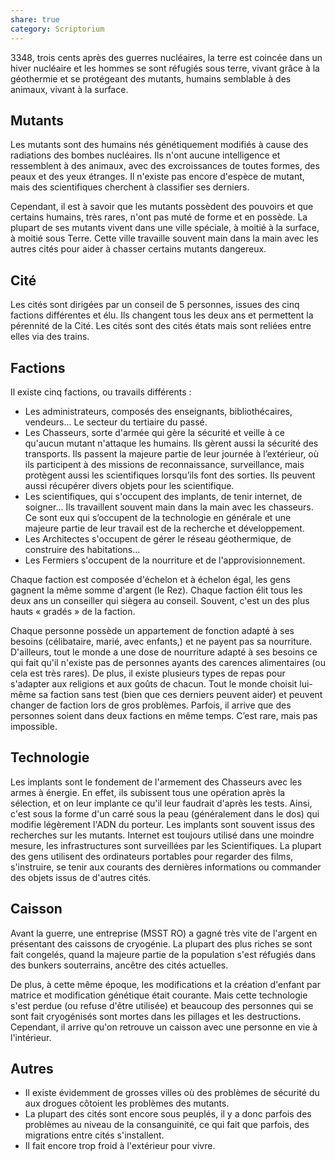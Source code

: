 ```yaml
---
share: true
category: Scriptorium
---
```

3348, trois cents après des guerres nucléaires, la terre est coincée dans un hiver nucléaire et les hommes se sont réfugiés sous terre, vivant grâce à la géothermie et se protégeant des mutants, humains semblable à des animaux, vivant à la surface.

## Mutants

Les mutants sont des humains nés génétiquement modifiés à cause des radiations des bombes nucléaires. Ils n'ont aucune intelligence et ressemblent à des animaux, avec des excroissances de toutes formes, des peaux et des yeux étranges. Il n'existe pas encore d'espèce de mutant, mais des scientifiques cherchent à classifier ses derniers.

Cependant, il est à savoir que les mutants possèdent des pouvoirs et que certains humains, très rares, n'ont pas muté de forme et en possède. La plupart de ses mutants vivent dans une ville spéciale, à moitié à la surface, à moitié sous Terre. Cette ville travaille souvent main dans la main avec les autres cités pour aider à chasser certains mutants dangereux.

## Cité
Les cités sont dirigées par un conseil de 5 personnes, issues des cinq factions différentes et élu. Ils changent tous les deux ans et permettent la pérennité de la Cité.
Les cités sont des cités états mais sont reliées entre elles via des trains.

## Factions
Il existe cinq factions, ou travails différents :
- Les administrateurs, composés des enseignants, bibliothécaires, vendeurs... Le secteur du tertiaire du passé. 
- Les Chasseurs, sorte d'armée qui gère la sécurité et veille à ce qu'aucun mutant n'attaque les humains. Ils gèrent aussi la sécurité des transports. Ils passent la majeure partie de leur journée à l’extérieur, où ils participent à des missions de reconnaissance, surveillance, mais protègent aussi les scientifiques lorsqu’ils font des sorties. Ils peuvent aussi récupérer divers objets pour les scientifique. 
- Les scientifiques, qui s'occupent des implants, de tenir internet, de soigner... Ils travaillent souvent main dans la main avec les chasseurs. Ce sont eux qui s’occupent de la technologie en générale et une majeure partie de leur travail est de la recherche et développement. 
- Les Architectes s'occupent de gérer le réseau géothermique, de construire des habitations...
- Les Fermiers s'occupent de la nourriture et de l'approvisionnement.

Chaque faction est composée d'échelon et à échelon égal, les gens gagnent la même somme d'argent (le Rez). Chaque faction élit tous les deux ans un conseiller qui siègera au conseil. Souvent, c'est un des plus hauts « gradés » de la faction. 

Chaque personne possède un appartement de fonction adapté à ses besoins (célibataire, marié, avec enfants,) et ne payent pas sa nourriture. D'ailleurs, tout le monde a une dose de nourriture adapté à ses besoins ce qui fait qu'il n'existe pas de personnes ayants des carences alimentaires (ou cela est très rares). De plus, il existe plusieurs types de repas pour s'adapter aux religions et aux goûts de chacun. 
Tout le monde choisit lui-même sa faction sans test (bien que ces derniers peuvent aider) et peuvent changer de faction lors de gros problèmes. Parfois, il arrive que des personnes soient dans deux factions en même temps. C’est rare, mais pas impossible. 

## Technologie
Les implants sont le fondement de l'armement des Chasseurs avec les armes à énergie. En effet, ils subissent tous une opération après la sélection, et on leur implante ce qu'il leur faudrait d'après les tests. Ainsi, c'est sous la forme d'un carré sous la peau (généralement dans le dos) qui modifie légèrement l'ADN du porteur.
Les implants sont souvent issus des recherches sur les mutants.
Internet est toujours utilisé dans une moindre mesure, les infrastructures sont surveillées par les Scientifiques. La plupart des gens utilisent des ordinateurs portables pour regarder des films, s'instruire, se tenir aux courants des dernières informations ou commander des objets issus de d'autres cités. 

## Caisson
Avant la guerre, une entreprise (MSST RO) a gagné très vite de l'argent en présentant des caissons de cryogénie. La plupart des plus riches se sont fait congelés, quand la majeure partie de la population s'est réfugiés dans des bunkers souterrains, ancêtre des cités actuelles.

De plus, à cette même époque, les modifications et la création d'enfant par matrice et modification génétique était courante. Mais cette technologie s'est perdue (ou refuse d'être utilisée) et beaucoup des personnes qui se sont fait cryogénisés sont mortes dans les pillages et les destructions. Cependant, il arrive qu'on retrouve un caisson avec une personne en vie à l'intérieur. 

## Autres
- Il existe évidemment de grosses villes où des problèmes de sécurité du aux drogues côtoient les problèmes des mutants.
- La plupart des cités sont encore sous peuplés, il y a donc parfois des problèmes au niveau de la consanguinité, ce qui fait que parfois, des migrations entre cités s'installent.
- Il fait encore trop froid à l'extérieur pour vivre.
